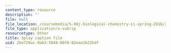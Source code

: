 ```yaml
---
content_type: resource
description: ''
file: null
file_location: /coursemedia/5-08j-biological-chemistry-ii-spring-2016/2be729ac9a63504880f082eae2b22bdf_O1_f7Pu60Bk.vtt
file_type: application/x-subrip
resourcetype: Other
title: 3play caption file
uid: 2be729ac-9a63-5048-80f0-82eae2b22bdf
---
```

